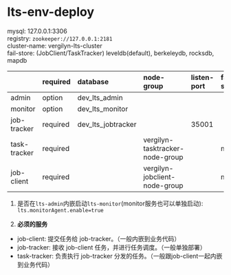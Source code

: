 # lts-env-deploy

mysql: 127.0.0.1:3306  
registry: `zookeeper://127.0.0.1:2181`  
cluster-name: vergilyn-lts-cluster  
fail-store: (JobClient/TaskTracker) leveldb(default), berkeleydb, rocksdb, mapdb  

|              | required | database           | node-group                      | listen-port | fail-store | job   | queue |
|:-------------|:---------|:-------------------|:--------------------------------|:------------|:-----------|:------|:------|
| admin        | option   | dev_lts_admin      |                                 |             |            |       |       |
| monitor      | option   | dev_lts_monitor    |                                 |             |            | mysql | mysql |
| job-tracker  | required | dev_lts_jobtracker |                                 | 35001       |            | mysql | mysql |
| task-tracker | required |                    | vergilyn-tasktracker-node-group |             | mapdb      |       |       |
| job-client   | required |                    | vergilyn-jobclient-node-group   |             | mapdb      |       |       |

1. 是否在`lts-admin`内嵌启动`lts-monitor`(monitor服务也可以单独启动): `lts.monitorAgent.enable=true`

2. **必须的服务**
- job-client: 提交任务给 job-tracker。（一般内嵌到业务代码）
- job-tracker: 接收 job-client 任务，并进行任务调度。（一般单独部署）
- task-tracker: 负责执行 job-tracker 分发的任务。（一般跟job-client一起内嵌到业务代码）




